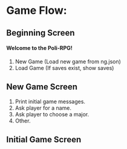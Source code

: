 # Game Flow:

## Beginning Screen

#### Welcome to the Poli-RPG!
1. New Game (Load new game from ng.json)
2. Load Game (If saves exist, show saves)

## New Game Screen
1. Print initial game messages.
2. Ask player for a name.
3. Ask player to choose a major.
4. Other.

## Initial Game Screen